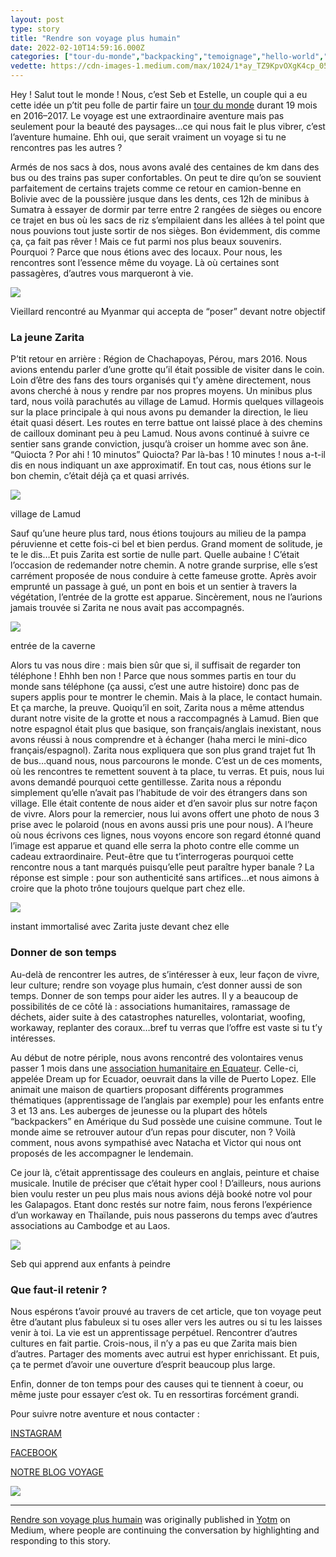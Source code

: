 ```yaml
---
layout: post
type: story
title: "Rendre son voyage plus humain"
date: 2022-02-10T14:59:16.000Z
categories: ["tour-du-monde","backpacking","temoignage","hello-world","yotm"]
vedette: https://cdn-images-1.medium.com/max/1024/1*ay_TZ9KpvOXgK4cp_05MTg.jpeg
---
```


Hey ! Salut tout le monde ! Nous, c’est Seb et Estelle, un couple qui a eu cette idée un p’tit peu folle de partir faire un [tour du monde](https://tourdumondedesloulous.com/category/preparer-un-tour-du-monde/) durant 19 mois en 2016–2017. Le voyage est une extraordinaire aventure mais pas seulement pour la beauté des paysages…ce qui nous fait le plus vibrer, c’est l’aventure humaine. Ehh oui, que serait vraiment un voyage si tu ne rencontres pas les autres ?

Armés de nos sacs à dos, nous avons avalé des centaines de km dans des bus ou des trains pas super confortables. On peut te dire qu’on se souvient parfaitement de certains trajets comme ce retour en camion-benne en Bolivie avec de la poussière jusque dans les dents, ces 12h de minibus à Sumatra à essayer de dormir par terre entre 2 rangées de sièges ou encore ce trajet en bus où les sacs de riz s’empilaient dans les allées à tel point que nous pouvions tout juste sortir de nos sièges. Bon évidemment, dis comme ça, ça fait pas rêver ! Mais ce fut parmi nos plus beaux souvenirs. Pourquoi ? Parce que nous étions avec des locaux. Pour nous, les rencontres sont l’essence même du voyage. Là où certaines sont passagères, d’autres vous marqueront à vie.

![](https://cdn-images-1.medium.com/max/1024/1*ay_TZ9KpvOXgK4cp_05MTg.jpeg)

Vieillard rencontré au Myanmar qui accepta de “poser” devant notre objectif

### La jeune Zarita

P’tit retour en arrière : Région de Chachapoyas, Pérou, mars 2016. Nous avions entendu parler d’une grotte qu’il était possible de visiter dans le coin. Loin d’être des fans des tours organisés qui t’y amène directement, nous avons cherché à nous y rendre par nos propres moyens. Un minibus plus tard, nous voilà parachutés au village de Lamud. Hormis quelques villageois sur la place principale à qui nous avons pu demander la direction, le lieu était quasi désert. Les routes en terre battue ont laissé place à des chemins de cailloux dominant peu à peu Lamud. Nous avons continué à suivre ce sentier sans grande conviction, jusqu’à croiser un homme avec son âne. “Quiocta ? Por ahi ! 10 minutos” Quiocta? Par là-bas ! 10 minutes ! nous a-t-il dis en nous indiquant un axe approximatif. En tout cas, nous étions sur le bon chemin, c’était déjà ça et quasi arrivés.

![](https://cdn-images-1.medium.com/max/1024/1*7i4mUNZ_KGcDMUhoZjbmJQ.jpeg)

village de Lamud

Sauf qu’une heure plus tard, nous étions toujours au milieu de la pampa péruvienne et cette fois-ci bel et bien perdus. Grand moment de solitude, je te le dis…Et puis Zarita est sortie de nulle part. Quelle aubaine ! C’était l’occasion de redemander notre chemin. A notre grande surprise, elle s’est carrément proposée de nous conduire à cette fameuse grotte. Après avoir emprunté un passage à gué, un pont en bois et un sentier à travers la végétation, l’entrée de la grotte est apparue. Sincèrement, nous ne l’aurions jamais trouvée si Zarita ne nous avait pas accompagnés.

![](https://cdn-images-1.medium.com/max/1024/1*k3hwv7jW7NZKXRZJWHsoUQ.jpeg)

entrée de la caverne

Alors tu vas nous dire : mais bien sûr que si, il suffisait de regarder ton téléphone ! Ehhh ben non ! Parce que nous sommes partis en tour du monde sans téléphone (ça aussi, c’est une autre histoire) donc pas de supers applis pour te montrer le chemin. Mais à la place, le contact humain. Et ça marche, la preuve. Quoiqu’il en soit, Zarita nous a même attendus durant notre visite de la grotte et nous a raccompagnés à Lamud. Bien que notre espagnol était plus que basique, son français/anglais inexistant, nous avons réussi à nous comprendre et à échanger (haha merci le mini-dico français/espagnol). Zarita nous expliquera que son plus grand trajet fut 1h de bus…quand nous, nous parcourons le monde. C’est un de ces moments, où les rencontres te remettent souvent à ta place, tu verras. Et puis, nous lui avons demandé pourquoi cette gentillesse. Zarita nous a répondu simplement qu’elle n’avait pas l’habitude de voir des étrangers dans son village. Elle était contente de nous aider et d’en savoir plus sur notre façon de vivre. Alors pour la remercier, nous lui avons offert une photo de nous 3 prise avec le polaroid (nous en avons aussi pris une pour nous). A l’heure où nous écrivons ces lignes, nous voyons encore son regard étonné quand l’image est apparue et quand elle serra la photo contre elle comme un cadeau extraordinaire. Peut-être que tu t’interrogeras pourquoi cette rencontre nous a tant marqués puisqu’elle peut paraître hyper banale ? La réponse est simple : pour son authenticité sans artifices…et nous aimons à croire que la photo trône toujours quelque part chez elle.

![](https://cdn-images-1.medium.com/max/1024/1*LgJEwU4cdMffq6vQTHoupA.jpeg)

instant immortalisé avec Zarita juste devant chez elle

### Donner de son temps

Au-delà de rencontrer les autres, de s’intéresser à eux, leur façon de vivre, leur culture; rendre son voyage plus humain, c’est donner aussi de son temps. Donner de son temps pour aider les autres. Il y a beaucoup de possibilités de ce côté là : associations humanitaires, ramassage de déchets, aider suite à des catastrophes naturelles, volontariat, woofing, workaway, replanter des coraux…bref tu verras que l’offre est vaste si tu t’y intéresses.

Au début de notre périple, nous avons rencontré des volontaires venus passer 1 mois dans une [association humanitaire en Equateur](https://tourdumondedesloulous.com/rencontre-avec-une-association-humanitaire-dream-up-for-ecuador/). Celle-ci, appelée Dream up for Ecuador, oeuvrait dans la ville de Puerto Lopez. Elle animait une maison de quartiers proposant différents programmes thématiques (apprentissage de l’anglais par exemple) pour les enfants entre 3 et 13 ans. Les auberges de jeunesse ou la plupart des hôtels “backpackers” en Amérique du Sud possède une cuisine commune. Tout le monde aime se retrouver autour d’un repas pour discuter, non ? Voilà comment, nous avons sympathisé avec Natacha et Victor qui nous ont proposés de les accompagner le lendemain.

Ce jour là, c’était apprentissage des couleurs en anglais, peinture et chaise musicale. Inutile de préciser que c’était hyper cool ! D’ailleurs, nous aurions bien voulu rester un peu plus mais nous avions déjà booké notre vol pour les Galapagos. Etant donc restés sur notre faim, nous ferons l’expérience d’un workaway en Thaïlande, puis nous passerons du temps avec d’autres associations au Cambodge et au Laos.

![](https://cdn-images-1.medium.com/max/1024/1*l_A7Tc0vWxzYROwdJbFyMg.jpeg)

Seb qui apprend aux enfants à peindre

### Que faut-il retenir ?

Nous espérons t’avoir prouvé au travers de cet article, que ton voyage peut être d’autant plus fabuleux si tu oses aller vers les autres ou si tu les laisses venir à toi. La vie est un apprentissage perpétuel. Rencontrer d’autres cultures en fait partie. Crois-nous, il n’y a pas eu que Zarita mais bien d’autres. Partager des moments avec autrui est hyper enrichissant. Et puis, ça te permet d’avoir une ouverture d’esprit beaucoup plus large.

Enfin, donner de ton temps pour des causes qui te tiennent à coeur, ou même juste pour essayer c’est ok. Tu en ressortiras forcément grandi.

Pour suivre notre aventure et nous contacter :

[INSTAGRAM](https://www.instagram.com/tourdumondedesloulous/)

[FACEBOOK](https://www.facebook.com/tourdumondedesloulous)

[NOTRE BLOG VOYAGE](https://tourdumondedesloulous.com)

![](https://medium.com/_/stat?event=post.clientViewed&referrerSource=full_rss&postId=5d75bcf3542f)

* * *

[Rendre son voyage plus humain](https://medium.com/yotm/rendre-son-voyage-plus-humain-5d75bcf3542f) was originally published in [Yotm](https://medium.com/yotm) on Medium, where people are continuing the conversation by highlighting and responding to this story.